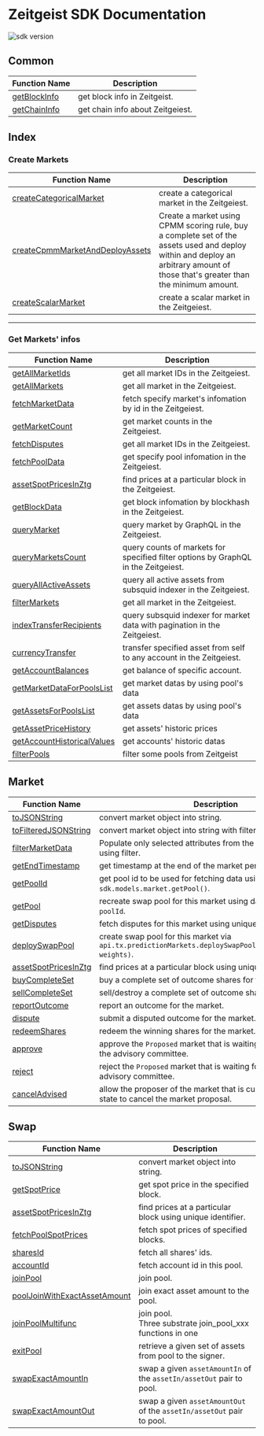 # Zeitgeist SDK Documentation

![sdk version](https://img.shields.io/github/v/tag/zeitgeistpm/tools?label=sdk)

## Common

| Function Name                                                                           | Description                      |
| --------------------------------------------------------------------------------------- | -------------------------------- |
| [getBlockInfo](https://github.com/Whisker17/sdk-demo/tree/main/src/common#getblockinfo) | get block info in Zeitgeist.     |
| [getChainInfo](https://github.com/Whisker17/sdk-demo/tree/main/src/common#getchaininfo) | get chain info about Zeitgeiest. |

## Index

### Create Markets

| Function Name                                                                                                                | Description                                                                                                                                                                      |
| ---------------------------------------------------------------------------------------------------------------------------- | -------------------------------------------------------------------------------------------------------------------------------------------------------------------------------- |
| [createCategoricalMarket](https://github.com/Whisker17/sdk-demo/tree/main/src/index#createcategoricalmarket)                 | create a categorical market in the Zeitgeiest.                                                                                                                                   |
| [createCpmmMarketAndDeployAssets](https://github.com/Whisker17/sdk-demo/tree/main/src/index#createcpmmmarketanddeployassets) | Create a market using CPMM scoring rule, buy a complete set of the assets used and deploy within and deploy an arbitrary amount of those that's greater than the minimum amount. |
| [createScalarMarket](https://github.com/Whisker17/sdk-demo/tree/main/src/index#createscalarmarket)                           | create a scalar market in the Zeitgeiest.                                                                                                                                        |

---

### Get Markets' infos

| Function Name                                                                                                      | Description                                                                        |
| ------------------------------------------------------------------------------------------------------------------ | ---------------------------------------------------------------------------------- |
| [getAllMarketIds](https://github.com/Whisker17/sdk-demo/tree/main/src/index#getallmarketids)                       | get all market IDs in the Zeitgeiest.                                              |
| [getAllMarkets](https://github.com/Whisker17/sdk-demo/tree/main/src/index#getallmarkets)                           | get all market in the Zeitgeiest.                                                  |
| [fetchMarketData](https://github.com/Whisker17/sdk-demo/tree/main/src/index#fetchmarketdata)                       | fetch specify market's infomation by id in the Zeitgeiest.                         |
| [getMarketCount](https://github.com/Whisker17/sdk-demo/tree/main/src/index#getmarketcount)                         | get market counts in the Zeitgeiest.                                               |
| [fetchDisputes](https://github.com/Whisker17/sdk-demo/tree/main/src/index#fetchpooldata)                           | get all market IDs in the Zeitgeiest.                                              |
| [fetchPoolData](https://github.com/Whisker17/sdk-demo/tree/main/src/Index#fetchpooldata)                           | get specify pool infomation in the Zeitgeiest.                                     |
| [assetSpotPricesInZtg](https://github.com/Whisker17/sdk-demo/tree/main/src/index#assetspotpricesinztg)             | find prices at a particular block in the Zeitgeiest.                               |
| [getBlockData](https://github.com/Whisker17/sdk-demo/tree/main/src/index#getblockdata)                             | get block infomation by blockhash in the Zeitgeiest.                               |
| [queryMarket](https://github.com/Whisker17/sdk-demo/tree/main/src/index#querymarket)                               | query market by GraphQL in the Zeitgeiest.                                         |
| [queryMarketsCount](https://github.com/Whisker17/sdk-demo/tree/main/src/index#querymarketscount)                   | query counts of markets for specified filter options by GraphQL in the Zeitgeiest. |
| [queryAllActiveAssets](https://github.com/Whisker17/sdk-demo/tree/main/src/index#queryallactiveassets)             | query all active assets from subsquid indexer in the Zeitgeiest.                   |
| [filterMarkets](https://github.com/Whisker17/sdk-demo/tree/main/src/index#filtermarkets)                           | get all market in the Zeitgeiest.                                                  |
| [indexTransferRecipients](https://github.com/Whisker17/sdk-demo/tree/main/src/index#indextransferrecipients)       | query subsquid indexer for market data with pagination in the Zeitgeiest.          |
| [currencyTransfer](https://github.com/Whisker17/sdk-demo/tree/main/src/index#currencytransfer)                     | transfer specified asset from self to any account in the Zeitgeiest.               |
| [getAccountBalances](https://github.com/Whisker17/sdk-demo/tree/main/src/index#getAccountBalances)                 | get balance of specific account.                                                   |
| [getMarketDataForPoolsList](https://github.com/Whisker17/sdk-demo/tree/main/src/index#getMarketDataForPoolsList)   | get market datas by using pool's data                                              |
| [getAssetsForPoolsList](https://github.com/Whisker17/sdk-demo/tree/main/src/index#getAssetsForPoolsList)           | get assets datas by using pool's data                                              |
| [getAssetPriceHistory](https://github.com/Whisker17/sdk-demo/tree/main/src/index#getAssetPriceHistory)             | get assets' historic prices                                                        |
| [getAccountHistoricalValues](https://github.com/Whisker17/sdk-demo/tree/main/src/index#getAccountHistoricalValues) | get accounts' historic datas                                                       |
| [filterPools](https://github.com/Whisker17/sdk-demo/tree/main/src/index#filterPools)                               | filter some pools from Zeitgeist                                                   |

## Market

| Function Name                                                                                           | Description                                                                                                 |
| ------------------------------------------------------------------------------------------------------- | ----------------------------------------------------------------------------------------------------------- |
| [toJSONString](https://github.com/Whisker17/sdk-demo/tree/main/src/market#tojsonstring)                 | convert market object into string.                                                                          |
| [toFilteredJSONString](https://github.com/Whisker17/sdk-demo/tree/main/src/market#tofilteredjsonstring) | convert market object into string with filters.                                                             |
| [filterMarketData](https://github.com/Whisker17/sdk-demo/tree/main/src/market#filtermarketdata)         | Populate only selected attributes from the market data defined using filter.                                |
| [getEndTimestamp](https://github.com/Whisker17/sdk-demo/tree/main/src/market#getendtimestamp)           | get timestamp at the end of the market period.                                                              |
| [getPoolId](https://github.com/Whisker17/sdk-demo/tree/main/src/market#getpoolid)                       | get pool id to be used for fetching data using `sdk.models.market.getPool()`.                               |
| [getPool](https://github.com/Whisker17/sdk-demo/tree/main/src/market#getpool)                           | recreate swap pool for this market using data fetched with `poolId`.                                        |
| [getDisputes](https://github.com/Whisker17/sdk-demo/tree/main/src/market#getdisputes)                   | fetch disputes for this market using unique identifier `marketId`.                                          |
| [deploySwapPool](https://github.com/Whisker17/sdk-demo/tree/main/src/market#deployswappool)             | create swap pool for this market via `api.tx.predictionMarkets.deploySwapPoolForMarket(marketId, weights)`. |
| [assetSpotPricesInZtg](https://github.com/Whisker17/sdk-demo/tree/main/src/market#assetspotpricesinztg) | find prices at a particular block using unique identifier.                                                  |
| [buyCompleteSet](https://github.com/Whisker17/sdk-demo/tree/main/src/market#buycompleteset)             | buy a complete set of outcome shares for the market.                                                        |
| [sellCompleteSet](https://github.com/Whisker17/sdk-demo/tree/main/src/market#sellcompleteset)           | sell/destroy a complete set of outcome shares for the market.                                               |
| [reportOutcome](https://github.com/Whisker17/sdk-demo/tree/main/src/market#reportoutcome)               | report an outcome for the market.                                                                           |
| [dispute](https://github.com/Whisker17/sdk-demo/tree/main/src/market#dispute)                           | submit a disputed outcome for the market.                                                                   |
| [redeemShares](https://github.com/Whisker17/sdk-demo/tree/main/src/market#redeemshares)                 | redeem the winning shares for the market.                                                                   |
| [approve](https://github.com/Whisker17/sdk-demo/tree/main/src/market#approve)                           | approve the `Proposed` market that is waiting for approval from the advisory committee.                     |
| [reject](https://github.com/Whisker17/sdk-demo/tree/main/src/market#reject)                             | reject the `Proposed` market that is waiting for approval from the advisory committee.                      |
| [cancelAdvised](https://github.com/Whisker17/sdk-demo/tree/main/src/market#canceladvised)               | allow the proposer of the market that is currently in a `Proposed` state to cancel the market proposal.     |

## Swap

| Function Name                                                                                                         | Description                                                           |
| --------------------------------------------------------------------------------------------------------------------- | --------------------------------------------------------------------- |
| [toJSONString](https://github.com/Whisker17/sdk-demo/tree/main/src/swap#tojsonstring)                                 | convert market object into string.                                    |
| [getSpotPrice](https://github.com/Whisker17/sdk-demo/tree/main/src/swap#getspotprice)                                 | get spot price in the specified block.                                |
| [assetSpotPricesInZtg](https://github.com/Whisker17/sdk-demo/tree/main/src/swap#assetspotpricesinztg)                 | find prices at a particular block using unique identifier.            |
| [fetchPoolSpotPrices](https://github.com/Whisker17/sdk-demo/tree/main/src/swap#fetchpoolspotprices)                   | fetch spot prices of specified blocks.                                |
| [sharesId](https://github.com/Whisker17/sdk-demo/tree/main/src/swap#sharesid)                                         | fetch all shares' ids.                                                |
| [accountId](https://github.com/Whisker17/sdk-demo/tree/main/src/swap#accountid)                                       | fetch account id in this pool.                                        |
| [joinPool](https://github.com/Whisker17/sdk-demo/tree/main/src/swap#joinpool)                                         | join pool.                                                            |
| [poolJoinWithExactAssetAmount](https://github.com/Whisker17/sdk-demo/tree/main/src/swap#pooljoinwithexactassetamount) | join exact asset amount to the pool.                                  |
| [joinPoolMultifunc](https://github.com/Whisker17/sdk-demo/tree/main/src/swap#joinpoolmultifunc)                       | join pool.<br/>Three substrate join_pool_xxx functions in one         |
| [exitPool](https://github.com/Whisker17/sdk-demo/tree/main/src/swap#exitpool)                                         | retrieve a given set of assets from pool to the signer.               |
| [swapExactAmountIn](https://github.com/Whisker17/sdk-demo/tree/main/src/swap#swapexactamountin)                       | swap a given `assetAmountIn` of the `assetIn/assetOut` pair to pool.  |
| [swapExactAmountOut](https://github.com/Whisker17/sdk-demo/tree/main/src/swap#swapexactamountout)                     | swap a given `assetAmountOut` of the `assetIn/assetOut` pair to pool. |
